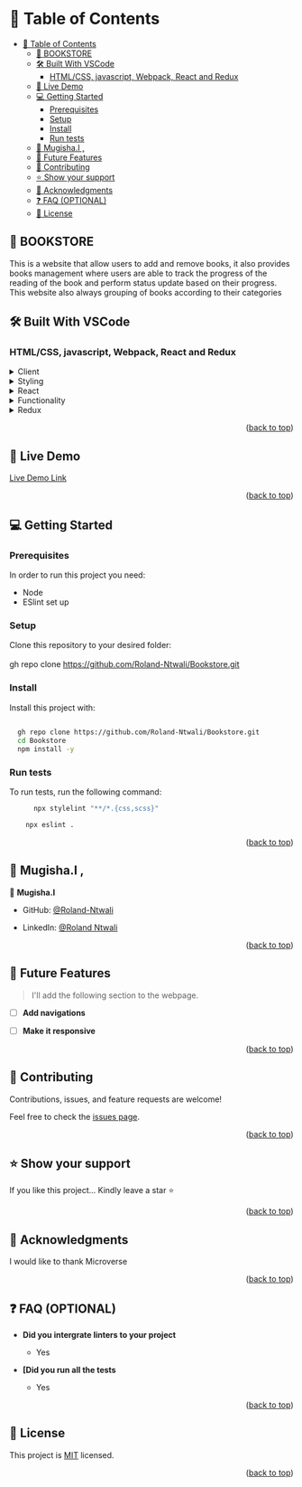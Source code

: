 



<a name="readme-top"></a>



<div align="center">
 
  
  <br/>

  <h3><b></b></h3>

</div>



# 📗 Table of Contents

- [📗 Table of Contents](#-table-of-contents)
  - [📖 BOOKSTORE ](#-bookstore-)
  - [🛠 Built With  VSCode  ](#-built-with--vscode--)
    - [HTML/CSS, javascript, Webpack, React and Redux ](#htmlcss-javascript-webpack-react-and-redux-)
  - [🚀 Live Demo ](#-live-demo-)
  - [💻 Getting Started ](#-getting-started-)
    - [Prerequisites](#prerequisites)
    - [Setup](#setup)
    - [Install](#install)
    - [Run tests](#run-tests)
  - [👥 Mugisha.I , ](#-mugishai--)
  - [🔭 Future Features ](#-future-features-)
  - [🤝 Contributing ](#-contributing-)
  - [⭐️ Show your support ](#️-show-your-support-)
  - [🙏 Acknowledgments ](#-acknowledgments-)
  - [❓ FAQ (OPTIONAL) ](#-faq-optional-)
  - [📝 License ](#-license-)



## 📖 BOOKSTORE <a name="about-project"></a>

This is a website that allow users to add and remove books, it also provides books management where users are able to track the progress of the reading of the book and perform status update based on their progress. This website also always grouping of books according to their categories



## 🛠 Built With  VSCode  <a name="Built With VSCode"></a>

### HTML/CSS, javascript, Webpack, React and Redux <a name="tech-stack"></a>

>

<details>
  <summary>Client</summary>
  <ul>
    <li><a href="https://reactjs.org/">HTML</a></li>
  </ul>
</details>

<details>
  <summary>Styling</summary>
  <ul>
    <li><a href="https://expressjs.com/">CSS</a></li>
  </ul>
</details>
<details>
  <summary>React</summary>
  <ul>
    <li><a href="https://expressjs.com/">CSS</a></li>
  </ul>
</details>
<details>
  <summary>Functionality</summary>
  <ul>
    <li><a href="https://expressjs.com/">CSS</a></li>
  </ul>
</details>
<details>
  <summary>Redux</summary>
  <ul>
    <li><a href="https://reactjs.org/">HTML</a></li>
  </ul>
</details>





<p align="right">(<a href="#readme-top">back to top</a>)</p>

<!-- LIVE DEMO -->
  
 ## 🚀 Live Demo <a name="live-demo"></a> 

 [Live Demo Link](https://github.com/Roland-Ntwali/Bookstore)  


<p align="right">(<a href="#readme-top">back to top</a>)</p>

<!-- GETTING STARTED -->

## 💻 Getting Started <a name="getting-started"></a>

### Prerequisites

In order to run this project you need:
- Node
- ESlint set up


<!--
Example command:

```sh
 gem install rails
```
 -->

### Setup

Clone this repository to your desired folder:
<br>
<br>gh repo clone https://github.com/Roland-Ntwali/Bookstore.git



### Install

Install this project with:



```sh
  
  gh repo clone https://github.com/Roland-Ntwali/Bookstore.git
  cd Bookstore
  npm install -y
```




### Run tests

To run tests, run the following command:



```sh
      npx stylelint "**/*.{css,scss}"

```


```sh
    npx eslint .
```





<p align="right">(<a href="#readme-top">back to top</a>)</p>

<!-- AUTHORS -->

## 👥 Mugisha.I , <a name="authors"></a>



👤 **Mugisha.I**

- GitHub: [@Roland-Ntwali](https://github.com/Roland-Ntwali)

- LinkedIn: [@Roland Ntwali](https://www.linkedin.com/in/roland-ntwali-11b16617b/)




<p align="right">(<a href="#readme-top">back to top</a>)</p>

<!-- FUTURE FEATURES -->

## 🔭 Future Features <a name="future-features"></a>

> I'll add the following section to the webpage.

- [ ] **Add navigations**
- [ ] **Make it responsive**





<p align="right">(<a href="#readme-top">back to top</a>)</p>

<!-- CONTRIBUTING -->

## 🤝 Contributing <a name="contributing"></a>

Contributions, issues, and feature requests are welcome!

Feel free to check the [issues page](../../issues/).

<p align="right">(<a href="#readme-top">back to top</a>)</p>

<!-- SUPPORT -->

## ⭐️ Show your support <a name="support"></a>



If you like this project... Kindly leave a star ⭐

<p align="right">(<a href="#readme-top">back to top</a>)</p>

<!-- ACKNOWLEDGEMENTS -->

## 🙏 Acknowledgments <a name="acknowledgements"></a>



I would like to thank  Microverse



<p align="right">(<a href="#readme-top">back to top</a>)</p>

<!-- FAQ (optional) -->

## ❓ FAQ (OPTIONAL) <a name="faq"></a>



- **Did you intergrate linters to your project**

  - Yes

- **[Did you run all the tests**

  - Yes

<p align="right">(<a href="#readme-top">back to top</a>)</p>

<!-- LICENSE -->

## 📝 License <a name="license"></a>

This project is [MIT](./LICENSE) licensed.



<p align="right">(<a href="#readme-top">back to top</a>)</p>


